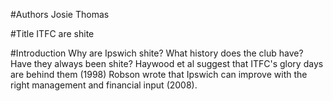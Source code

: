 #Authors
Josie Thomas

#Title
ITFC are shite

#Introduction
Why are Ipswich shite? What history does the club have? Have they always 
been shite?
Haywood et al suggest that ITFC's glory days are behind them (1998)
Robson wrote that Ipswich can improve with the right management and 
financial input (2008).
